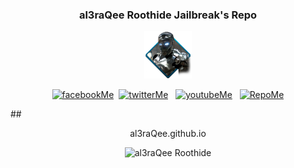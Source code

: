 ### <p align="center">al3raQee Roothide Jailbreak's Repo

	
<p align="center"><img src="./al3raQeeIcon.png" alt="al3raQee" width="15%"></p>
<p align="center"><a href="https://www.facebook.com" target="_blank" title="Facebook"><img src="https://al3raqee.github.io/photo/facebookMe.png" alt="facebookMe"></a>&nbsp;&nbsp;<a href="https://twitter.com/home" target="_blank" title="Twitter"><img src="https://al3raqee.github.io/photo/twitterMe.png" alt="twitterMe"></a>&nbsp; &nbsp;<a href="https://www.youtube.com" target="_blank" title="YouTube"><img src="https://al3raqee.github.io/photo/youtubeMe.png" alt="youtubeMe"></a>&nbsp; &nbsp;<a href="https://al3raqee.github.io" target="_blank" title="My Repo"><img src="https://al3raqee.github.io/photo/RepoMe.png" alt="RepoMe"></a></p>##
<p align="center">al3raQee.github.io</p>
<p align="center"><img src="https://al3raqee.github.io/photo/PrivaterRpo.png" alt="al3raQee Roothide" width="20%"></p>
